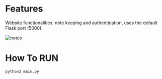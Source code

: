 # Features
Website functionalities: note keeping and authentication, uses the default Flask port (5000).

![notes](https://user-images.githubusercontent.com/115152912/218587000-e22a48a2-bb59-46c5-9a92-04ff33bbefe1.gif)

# How To RUN
```
python3 main.py
```

